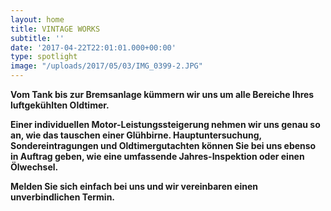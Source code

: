 ```yaml
---
layout: home
title: VINTAGE WORKS
subtitle: ''
date: '2017-04-22T22:01:01.000+00:00'
type: spotlight
image: "/uploads/2017/05/03/IMG_0399-2.JPG"
---
```



**Vom Tank bis zur Bremsanlage kümmern wir uns um alle Bereiche
Ihres luftgekühlten Oldtimer.**

**Einer individuellen Motor-Leistungssteigerung nehmen wir uns genau so an,
wie das tauschen einer Glühbirne.
Hauptuntersuchung, Sondereintragungen und Oldtimergutachten
können Sie bei uns ebenso in Auftrag geben,
wie eine umfassende Jahres-Inspektion oder einen Ölwechsel.**

**Melden Sie sich einfach bei uns und wir vereinbaren einen unverbindlichen Termin.**